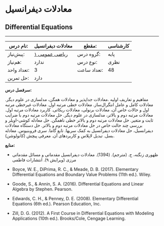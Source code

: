 # معادلات دیفرانسیل
## Differential Equations
_______________________________________________________________________________
| نام درس:    | معادلات دیفرانسیل                                      | مقطع:       | کارشناسی |
| ----------- | ------------------------------------------------------ | ----------- | -------- |
| پیش‌نیاز:   | [ریاضی عمومی ۱](../docs/curriculum/base/Calculus-I.md) | گروه درس:   | پایه     |
| هم‌نیاز:    | ندارد                                                  | نوع درس:    | نظری     |
| تعداد واحد: | 3                                                      | تعداد ساعت: | 48       |
| حل تمرین:   |  دارد                                                  |             |          |

**سرفصل درس:**

مفاهیم و تعاریف اولیه .معادلات جداپذیر و معادلات همگن، مدلسازی در علوم دیگر. معادلات کامل و عامل انتگرال‌ساز. معادلات خطی مرتبه اول. معادلات غیرخطی مرتبه اول و حالات خاص آن، معادلات برنولی، معادلات ریکاتی. کاربرد معادلات مرتبه اول. معادلات مرتبه دوم و بالاتر، مدلسازی در علوم دیگر. حل معادلات مرتبه دوم با ضرایب ثابت و متغیر. حل معادلات مرتبه دوم و بالاتر خطی ناهمگن. حل معادله کوشی-اویلر و بررسی چند حالت خاص در حل معادلات مرتبه دوم و بالاتر. حل دستگاه معادلات دیفرانسیل، حل معادلات دیفرانسیل به کمک سریها. تابع گاما. سری فروبنیوس. معادله بسل. تبدیل لاپلاس و کاربردهای آن. معرفی پیچش (کانولوشن).

**منابع:**


- ظهوری زنگنه، ح. (مترجم). (1394). معادلات دیفرانسیل مقدماتی و مسائل مقدماتی مرزی (ویرایش ۹). انتشارات فاطمی

- Boyce, W. E., DiPrima, R. C., & Meade, D. B. (2017). Elementary Differential Equations and Boundary Value Problems (11th ed.). Wiley.

- Goode, S., & Annin, S. A. (2016). Differential Equations and Linear Algebra by Stephen. Pearson.

- Edwards, C. H., & Penney, D. E. (2008). Elementary Differential Equations (6th ed.). Pearson Education, Inc.

- Zill, D. G. (2012). A First Course in Differential Equations with Modeling Applications (10th ed.). Brooks/Cole, Cengage Learning.
